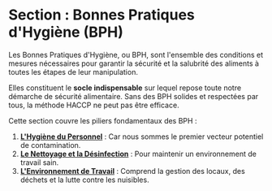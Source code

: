# Section : Bonnes Pratiques d'Hygiène (BPH)

Les Bonnes Pratiques d'Hygiène, ou BPH, sont l'ensemble des conditions et mesures nécessaires pour garantir la sécurité et la salubrité des aliments à toutes les étapes de leur manipulation.

Elles constituent le **socle indispensable** sur lequel repose toute notre démarche de sécurité alimentaire. Sans des BPH solides et respectées par tous, la méthode HACCP ne peut pas être efficace.

Cette section couvre les piliers fondamentaux des BPH :

1.  **[L'Hygiène du Personnel](1-hygiene-personnel.md)** : Car nous sommes le premier vecteur potentiel de contamination.
2.  **[Le Nettoyage et la Désinfection](2-nettoyage-desinfection.md)** : Pour maintenir un environnement de travail sain.
3.  **[L'Environnement de Travail](3-environnement-travail.md)** : Comprend la gestion des locaux, des déchets et la lutte contre les nuisibles.